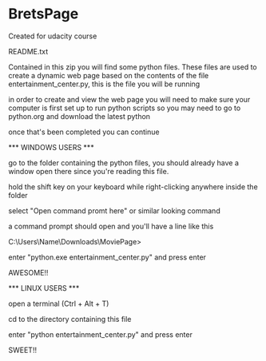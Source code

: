 # BretsPage
Created for udacity course

README.txt

Contained in this zip you will find some python files. These files are used to create a dynamic web page based on the 
contents of the file entertainment_center.py, this is the file you will be running

in order to create and view the web page you will need to make sure your computer is first set up to run python scripts so 
you may need to go to python.org and download the latest python 


once that's been completed you can continue


*** WINDOWS USERS ***

go to the folder containing the python files, you should already have a window open there since you're reading this file.

hold the shift key on your keyboard while right-clicking anywhere inside the folder

select "Open command promt here" or similar looking command

a command prompt should open and you'll have a line like this

C:\Users\Name\Downloads\MoviePage>

enter "python.exe entertainment_center.py" and press enter

AWESOME!!


*** LINUX USERS ***

open a terminal (Ctrl + Alt + T)

cd to the directory containing this file

enter "python entertainment_center.py" and press enter

SWEET!!

